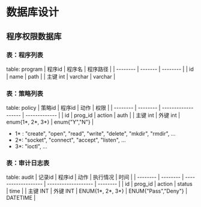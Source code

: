 # 数据库设计

## 程序权限数据库

### 表：程序列表

table: program
| 程序id   | 程序名  | 程序路径 |
| -------- | ------- | -------- |
| id       | name    | path     |
| 主键 int | varchar | varchar  |

### 表：策略列表

table: policy
| 策略id   | 程序id   | 动作                | 权限          |
| -------- | -------- | ------------------- | ------------- |
| id       | prog_id  | action              | auth          |
| 主键 int | 外键 int | enum{1\*, 2\*, 3\*} | enum{"Y","N"} |

- 1\* : "create", "open", "read", "write", "delete", "mkdir", "rmdir", ...
- 2\*: "socket", "connect", "accept", "listen", ...
- 3\*: "ioctl", ...

### 表：审计日志表

table: audit
| 记录id   | 程序id   | 动作                | 执行情况            | 时间     |
| -------- | -------- | ------------------- | ------------------- | -------- |
| id       | prog_id  | action              | status              | time     |
| 主键 INT | 外键 INT | ENUM{1\*, 2\*, 3\*} | ENUM{"Pass","Deny"} | DATETIME |

